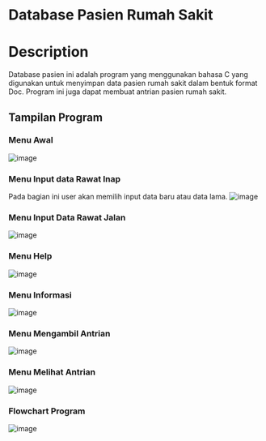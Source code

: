 # Database Pasien Rumah Sakit

# Description
Database pasien ini adalah program yang menggunakan bahasa C yang digunakan untuk menyimpan data pasien rumah sakit dalam bentuk format Doc. Program ini juga dapat membuat antrian pasien rumah sakit.

## Tampilan Program

### Menu Awal
![image](https://user-images.githubusercontent.com/46293986/50581238-7d2eb700-0e8a-11e9-975f-ee3b0ba51193.png)


### Menu Input data Rawat Inap
Pada bagian ini user akan memilih input data baru atau data lama.
![image](https://user-images.githubusercontent.com/46293986/50581256-aa7b6500-0e8a-11e9-8b13-87186debe786.png)

### Menu Input Data Rawat Jalan
![image](https://user-images.githubusercontent.com/46293986/50581279-e8788900-0e8a-11e9-8668-32f82b3a39f0.png)


### Menu Help
![image](https://user-images.githubusercontent.com/46293986/50581316-3d1c0400-0e8b-11e9-9705-7f1cb076f19b.png)


### Menu Informasi
![image](https://user-images.githubusercontent.com/46293986/50581303-1bbb1800-0e8b-11e9-9f7f-5ec8272b8965.png)


### Menu Mengambil Antrian
![image](https://user-images.githubusercontent.com/46293986/50581405-fed31480-0e8b-11e9-8e43-21c21ac9f37b.png)

### Menu Melihat Antrian
![image](https://user-images.githubusercontent.com/46293986/50581424-27f3a500-0e8c-11e9-83a6-482e91ab90ed.png)


### Flowchart Program
![image](https://user-images.githubusercontent.com/46293986/50581384-c7646800-0e8b-11e9-864a-6966cc12aafa.png)

